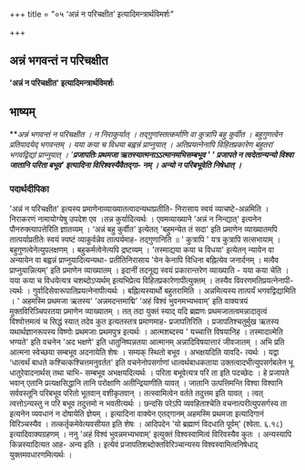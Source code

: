 +++
title = "०५ ‘अन्नं न परिचक्षीत’ इत्यादिमन्त्रार्थविमर्शः"

+++


## अन्नं भगवन्तं न परिचक्षीत

**'अन्नं न परिचक्षीत' इत्यादिमन्त्रार्थविमर्शः**

## **भाष्यम्**

***अन्नं भगवन्तं न परिचक्षीत । न निराकुर्यात् । तद्गुणांस्तत्कर्माणि वा कुत्रापि बहु कुर्वीत । बहुगुणत्वेन प्रतिपादयेद् भगवन्तम् । यया कया च विधया बह्वन्नं प्राप्नुयात् । अतिप्रयत्नेनापि विहितप्रकारेण बहुतरां भगवद्विद्यां प्राप्नुयात् । '**प्रजापतिः प्रथमजा ऋतस्यात्मनाऽऽत्मानमभिसम्बभूव ' ' प्रजापते न त्वदेतान्यन्यो विश्वा जातानि परिता बभूव' इत्यादिना विरिश्वस्यैवैतद्गा- नम् । अन्यो न परिबभूवेति निषेधात् ।***

### **पदार्थदीपिका**

'अन्नं न परिचक्षीत' इत्यस्य प्रमाणेनाव्याख्यातत्वादन्यथाप्रतीति- निरासाय स्वयं व्याचष्टे-अन्नमिति । निराकरणं नामायोग्येषु उपदेश एव ।तन्न कुर्यादित्यर्थः । एवमव्याख्याने 'अन्नं न निन्द्यात्' इत्यनेन पौनरुक्त्यापत्तेरिति ज्ञातव्यम् । ‘अन्नं बहु कुर्वीत' इत्येतत् 'बहुमन्येत तं सदा' इति प्रमाणेन व्याख्यातमपि तात्पर्याप्रतीतेः स्वयं स्पष्टं व्याकुर्वन्नेव तात्पर्यमाह- तद्गुणानिति ॥ ' कुत्रापि ' यत्र कुत्रापि सत्सभायाम् । बहुगुणत्वेनेत्युपलक्षणम् । बहुकर्मत्वेनेत्यपि द्रष्टव्यम् । 'तस्माद्यया कया च विधया' इत्येतन् न्यायेन वा अन्यायेन वा बह्वन्नं प्राप्नुयादित्यन्यथा- प्रतीतिनिरासाय 'येन केनापि विधिना बह्नित्येव जनार्दनम् । मत्वैव प्राप्नुयान्नित्यम्' इति प्रमाणेन व्याख्यातम् । इदानीं तदनूद्य स्वयं प्रकारान्तरेण व्याख्याति - यया कया चेति । यया कया च विधयेत्यत्र चशब्दोऽप्यर्थम् इत्यभिप्रेत्य विहितप्रकारेणापीत्युक्तम् । तस्यैव विवरणमतिप्रयत्नेनापी- त्यर्थः । गुर्वादिसेवारूपातिप्रयत्नेनापीत्यर्थः । बह्नित्यस्यार्थो बहुतरामिति । अन्नमित्यस्य तात्पर्यं भगवद्विद्यामिति । ' अहमस्मि प्रथमजा ऋतस्य' ‘अन्नमदन्तमाद्मि’ ‘अहं विश्वं भुवनमभ्यभवाम्' इति वाक्यत्रयं मुक्तविरिञ्चिपरतया प्रमाणेन व्याख्यातम् । तत् तदा युक्तं स्याद् यदि ब्रह्मणः प्रथमजातत्वमन्नादातृत्वं विश्वोत्तमत्वं च सिद्धं स्यात् तदेव कुत इत्यतस्तत्र प्रमाणमाह- प्रजापतिरिति । प्रजापतिश्चतुर्मुख ऋतस्य यथार्थज्ञानरूपस्य विष्णोः प्रथमजाः प्रथमपुत्र इत्यर्थः । आत्मशब्दस्य ' यच्चात्ति विषयानिह । तस्मादात्मेति भण्यते' इति वचनेन 'अद भक्षणे' इति धातुनिष्पन्नतया आत्मानम् अन्नादिविषयात्तारं जीवजातम् । अभि प्रति आत्मना स्वेच्छया सम्बभूव अदनायेति शेषः । सम्यक् स्थितो बभूव । अभक्षयदिति यावदि- त्यर्थः । यद्वा ‘धात्वर्थं बाधते कश्चित्कश्चित्तमनुवर्तत' इति वचनेनोपसर्गाणां धात्वर्थबाधकताया उक्तत्वादभीत्युपसर्गबलेन भू धातुरेवादनार्थस् तथा चाभि- सम्बभूव अभक्षयदित्यर्थः । परिता बभूवेत्यत्र परि ता इति पदच्छेदः । हे प्रजापते भवान् एतानि प्रत्यक्षसिद्धानि तानि परोक्षाणि अतीन्द्रियाणीति यावत् । जातानि उत्पत्तिमन्ति विश्वा विश्वानि सर्ववस्तूनि परिबभूव परितो भूतवान् वशीकृतवान् । तत्स्वामित्वेन वर्तते तदुत्तम इति यावत् । त्वत् त्वत्तोऽन्यस्तु न परि बभूव तदुत्तमो न भवतीत्यर्थः । छन्दसि परेऽपि व्यवहिताश्चेति वचनात्परीत्युपसर्गस्य ता इत्यनेन व्यवधानं न दोषायेति ज्ञेयम् । इत्यादिना वाक्येन एतद्गानम् अहमस्मि प्रथमजा इत्यादिगानं विरिञ्चस्यैव । तत्कर्तृकमेवेत्यवसीयत इति शेषः । आदिपदेन 'यो ब्रह्माणं विदधाति पूर्वम्' (श्वेता. ६.१८) इत्यादिवाक्यग्रहणम् । ननु 'अहं विश्वं भुवन्नमभ्यभवाम्' इत्युक्तं विश्वस्वामित्वं विरिवस्यैव कुतः । अन्यस्यापि किन्नस्यादित्यत आह- अन्य इति । इत्येवं प्रजापतिशब्दोक्तविरिञ्चान्यस्य विश्वस्वामित्वनिषेधाद् युक्तमवधारणमित्यर्थः ।

